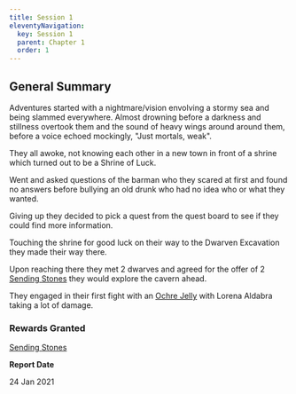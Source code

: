 ```yaml
---
title: Session 1
eleventyNavigation:
  key: Session 1
  parent: Chapter 1
  order: 1
---
```


## General Summary

Adventures started with a nightmare/vision envolving a stormy sea and being slammed everywhere. Almost drowning before a darkness and stillness overtook them and the sound of heavy wings around around them, before a voice echoed mockingly, "Just mortals, weak".  

 They all awoke, not knowing each other in a new town in front of a shrine which turned out to be a Shrine of Luck.  

 Went and asked questions of the barman who they scared at first and found no answers before bullying an old drunk who had no idea who or what they wanted.  

 Giving up they decided to pick a quest from the quest board to see if they could find more information.  

 Touching the shrine for good luck on their way to the Dwarven Excavation they made their way there.  

 Upon reaching there they met 2 dwarves and agreed for the offer of 2 [Sending Stones](https://www.dndbeyond.com/magic-items/sending-stones) they would explore the cavern ahead.  

 They engaged in their first fight with an [Ochre Jelly](https://www.dndbeyond.com/monsters/ochre-jelly) with Lorena Aldabra taking a lot of damage.

### Rewards Granted

[Sending Stones](https://www.dndbeyond.com/magic-items/sending-stones)

**Report Date**

24 Jan 2021
